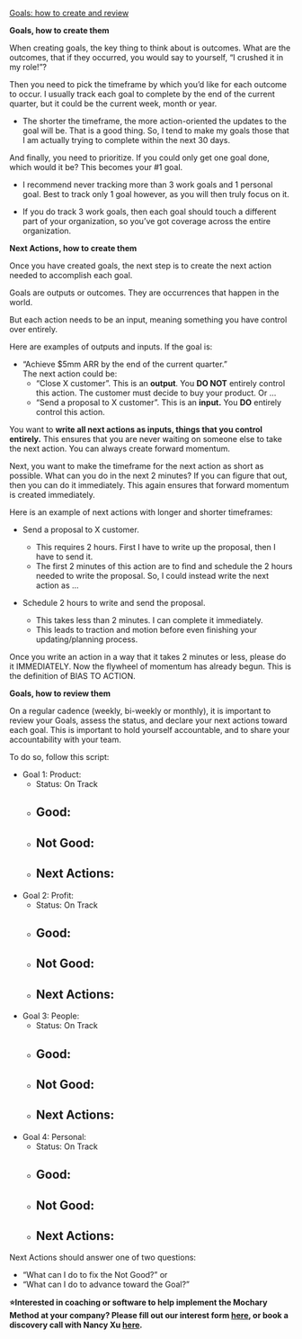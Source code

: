 [Goals: how to create and review](https://docs.google.com/document/d/1S5ak38pEg7fZE5H2INOzUHHZJTW9QAB8aobQJW5Uyek/edit?usp=sharing)

**Goals, how to create them**

When creating goals, the key thing to think about is outcomes. What are the outcomes, that if they occurred, you would say to yourself, “I crushed it in my role\!”?

Then you need to pick the timeframe by which you’d like for each outcome to occur. I usually track each goal to complete by the end of the current quarter, but it could be the current week, month or year.

- The shorter the timeframe, the more action-oriented the updates to the goal will be. That is a good thing. So, I tend to make my goals those that I am actually trying to complete within the next 30 days.

And finally, you need to prioritize. If you could only get one goal done, which would it be? This becomes your \#1 goal.

- I recommend never tracking more than 3 work goals and 1 personal goal. Best to track only 1 goal however, as you will then truly focus on it.

- If you do track 3 work goals, then each goal should touch a different part of your organization, so you’ve got coverage across the entire organization.

**Next Actions, how to create them**

Once you have created goals, the next step is to create the next action needed to accomplish each goal.

Goals are outputs or outcomes. They are occurrences that happen in the world.

But each action needs to be an input, meaning something you have control over entirely.

Here are examples of outputs and inputs. If the goal is:

- “Achieve $5mm ARR by the end of the current quarter.”  
  The next action could be:
  - “Close X customer”. This is an **output**. You **DO NOT** entirely control this action. The customer must decide to buy your product. Or …
  - “Send a proposal to X customer”. This is an **input.** You **DO** entirely control this action.

You want to **write all next actions as inputs, things that you control entirely.** This ensures that you are never waiting on someone else to take the next action. You can always create forward momentum.

Next, you want to make the timeframe for the next action as short as possible. What can you do in the next 2 minutes? If you can figure that out, then you can do it immediately. This again ensures that forward momentum is created immediately.

Here is an example of next actions with longer and shorter timeframes:

- Send a proposal to X customer.

  - This requires 2 hours. First I have to write up the proposal, then I have to send it.
  - The first 2 minutes of this action are to find and schedule the 2 hours needed to write the proposal. So, I could instead write the next action as …

- Schedule 2 hours to write and send the proposal.
  - This takes less than 2 minutes. I can complete it immediately.
  - This leads to traction and motion before even finishing your updating/planning process.

Once you write an action in a way that it takes 2 minutes or less, please do it IMMEDIATELY. Now the flywheel of momentum has already begun. This is the definition of BIAS TO ACTION.

**Goals, how to review them**

On a regular cadence (weekly, bi-weekly or monthly), it is important to review your Goals, assess the status, and declare your next actions toward each goal. This is important to hold yourself accountable, and to share your accountability with your team.

To do so, follow this script:

- Goal 1: Product:
  - Status: On Track
  - Good:
    -
  - Not Good:
    -
  - Next Actions:
    -
- Goal 2: Profit:
  - Status: On Track
  - Good:
    -
  - Not Good:
    -
  - Next Actions:
    -
- Goal 3: People:
  - Status: On Track
  - Good:
    -
  - Not Good:
    -
  - Next Actions:
    -
- Goal 4: Personal:
  - Status: On Track
  - Good:
    -
  - Not Good:
    -
  - Next Actions:
    -

Next Actions should answer one of two questions:

- “What can I do to fix the Not Good?” or
- “What can I do to advance toward the Goal?”

**⭐Interested in coaching or software to help implement the Mochary Method at your company? Please fill out our interest form [here](https://mocharymethod.typeform.com/interest), or book a discovery call with Nancy Xu [here](https://calendly.com/nancy-mm/30).**
